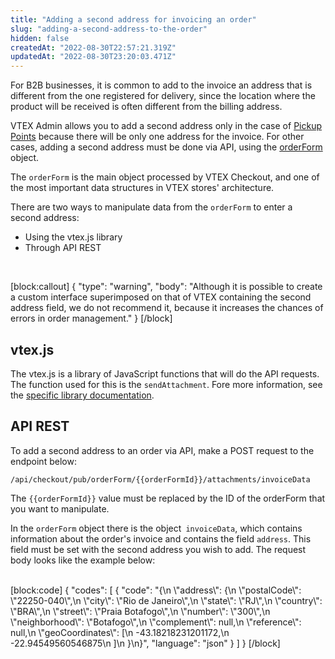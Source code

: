 ```yaml
---
title: "Adding a second address for invoicing an order"
slug: "adding-a-second-address-to-the-order"
hidden: false
createdAt: "2022-08-30T22:57:21.319Z"
updatedAt: "2022-08-30T23:20:03.471Z"
---
```

For B2B businesses, it is common to add to the invoice an address that is different from the one registered for delivery, since the location where the product will be received is often different from the billing address.

VTEX Admin allows you to add a second address only in the case of [Pickup Points](https://help.vtex.com/en/tutorial/pickup-points--2fljn6wLjn8M4lJHA6HP3R) because there will be only one address for the invoice. For other cases, adding a second address must be done via API, using the [orderForm](https://developers.vtex.com/docs/guides/orderform-fields) object. 

The `orderForm` is the main object processed by VTEX Checkout, and one of the most important data structures in VTEX stores' architecture. 

There are two ways to manipulate data from the `orderForm` to enter a second address:

- Using the vtex.js library
- Through API REST

<br>

[block:callout]
{
  "type": "warning",
  "body": "Although it is possible to create a custom interface superimposed on that of VTEX containing the second address field, we do not recommend it, because it increases the chances of errors in order management."
}
[/block]
<br> 

## vtex.js

The vtex.js is a library of JavaScript functions that will do the API requests. The function used for this is the `sendAttachment`. Fore more information, see the [specific library documentation](https://github.com/vtex/vtex.js/tree/master/docs/checkout#sendattachmentattachmentid-attachment-expectedorderformsections).

## API REST

To add a second address to an order via API, make a POST request to the endpoint below: 

`/api/checkout/pub/orderForm/{{orderFormId}}/attachments/invoiceData`

The `{{orderFormId}}` value must be replaced by the ID of the orderForm that you want to manipulate.

In the `orderForm` object there is the object` invoiceData`, which contains information about the order's invoice and contains the field `address`. This field must be set with the second address you wish to add. The request body looks like the example below:

<br>
[block:code]
{
  "codes": [
    {
      "code": "{\n    \"address\": {\n        \"postalCode\": \"22250-040\",\n        \"city\": \"Rio de Janeiro\",\n        \"state\": \"RJ\",\n        \"country\": \"BRA\",\n        \"street\": \"Praia Botafogo\",\n        \"number\": \"300\",\n        \"neighborhood\": \"Botafogo\",\n        \"complement\": null,\n        \"reference\": null,\n        \"geoCoordinates\": [\n            -43.18218231201172,\n            -22.94549560546875\n        ]\n    }\n}",
      "language": "json"
    }
  ]
}
[/block]